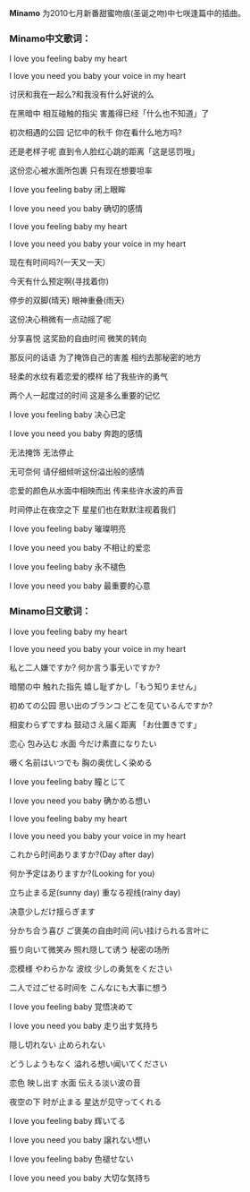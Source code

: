 

**Minamo** 为2010七月新番甜蜜吻痕(圣诞之吻)中七咲逢篇中的插曲。

### Minamo中文歌词：

I love you feeling baby my heart

I love you need you baby your voice in my heart

讨厌和我在一起么?和我没有什么好说的么

在黑暗中 相互碰触的指尖 害羞得已经「什么也不知道」了

初次相遇的公园 记忆中的秋千 你在看什么地方吗?

还是老样子呢 直到令人脸红心跳的距离「这是惩罚哦」

这份恋心被水面所包裹 只有现在想要坦率

I love you feeling baby 闭上眼眸

I love you need you baby 确切的感情

I love you feeling baby my heart

I love you need you baby your voice in my heart

现在有时间吗?(一天又一天）

今天有什么预定啊(寻找着你)

停步的双脚(晴天) 眼神重叠(雨天)

这份决心稍微有一点动摇了呢

分享喜悦 这奖励的自由时间 微笑的转向

那反问的话语 为了掩饰自己的害羞 相约去那秘密的地方

轻柔的水纹有着恋爱的模样 给了我些许的勇气

两个人一起度过的时间 这是多么重要的记忆

I love you feeling baby 决心已定

I love you need you baby 奔跑的感情

无法掩饰 无法停止

无可奈何 请仔细倾听这份溢出般的感情

恋爱的颜色从水面中相映而出 传来些许水波的声音

时间停止在夜空之下 星星们也在默默注视着我们

I love you feeling baby 璀璨明亮

I love you need you baby 不相让的爱恋

I love you feeling baby 永不褪色

I love you need you baby 最重要的心意

### Minamo日文歌词：

I love you feeling baby my heart

I love you need you baby your voice in my heart

私と二人嫌ですか? 何か言う事无いですか?

暗闇の中 触れた指先 嬉し耻ずかし「もう知りません」

初めての公园 思い出のブランコ どこを见ているんですか?

相変わらずですね 鼓动さえ届く距离 「お仕置きです」

恋心 包み込む 水面 今だけ素直になりたい

嗫く名前はいつでも 胸の奥优しく染める

I love you feeling baby 瞳とじて

I love you need you baby 确かめる想い

I love you feeling baby my heart

I love you need you baby your voice in my heart

これから时间ありますか?(Day after day)

何か予定はありますか?(Looking for you)

立ち止まる足(sunny day) 重なる视线(rainy day)

决意少しだけ揺らぎます

分かち合う喜び ご褒美の自由时间 问い挂けられる言叶に

振り向いて微笑み 照れ隠して诱う 秘密の场所

恋模様 やわらかな 波纹 少しの勇気をください

二人で过ごせる时间を こんなにも大事に想う

I love you feeling baby 覚悟决めて

I love you need you baby 走り出す気持ち

隠し切れない 止められない

どうしようもなく 溢れる想い闻いてください

恋色 映し出す 水面 伝える淡い波の音

夜空の下 时が止まる 星达が见守ってくれる

I love you feeling baby 辉いてる

I love you need you baby 譲れない想い

I love you feeling baby 色褪せない

I love you need you baby 大切な気持ち


